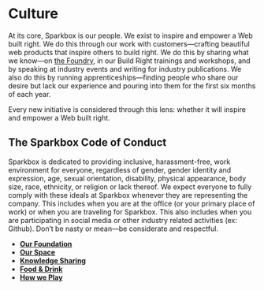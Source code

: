 Culture
=======

At its core, Sparkbox is our people. We exist to inspire and empower a Web built right. We do this through our work with customers—crafting beautiful web products that inspire others to build right. We do this by sharing what we know—on [the Foundry](../foundry), in our Build Right trainings and workshops, and by speaking at industry events and writing for industry publications. We also do this by running apprenticeships—finding people who share our desire but lack our experience and pouring into them for the first six months of each year.

Every new initiative is considered through this lens: whether it  will  inspire and empower a Web built right.


## The Sparkbox Code of Conduct
Sparkbox is dedicated to providing inclusive, harassment-free, work environment for everyone, regardless of gender, gender identity and expression, age, sexual orientation, disability, physical appearance, body size, race, ethnicity, or religion or lack thereof.
We expect everyone to fully comply with these ideals at Sparkbox whenever they are representing the company. This includes when you are at the office (or your primary place of work) or when you are traveling for Sparkbox. This also includes when you are participating in social media or other industry related activities (ex: Github).
Don’t be nasty or mean—be considerate and respectful.

* **[Our Foundation](our-foundation/README.md)**
* **[Our Space](our-space/README.md)**
* **[Knowledge Sharing](knowledge-sharing/README.md)**
* **[Food & Drink](food-and-drink/README.md)**
* **[How we Play](how-we-play/README.md)**
